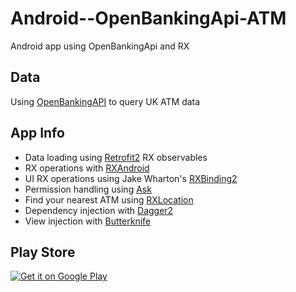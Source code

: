 # Android--OpenBankingApi-ATM
Android app using OpenBankingApi and RX

## Data
Using [OpenBankingAPI](https://www.openbanking.org.uk/open-data-apis) to query UK ATM data

## App Info
- Data loading using [Retrofit2](https://github.com/square/retrofit) RX observables
- RX operations with [RXAndroid](https://github.com/ReactiveX/RxAndroid)
- UI RX operations using Jake Wharton's [RXBinding2](https://github.com/JakeWharton/RxBinding)
- Permission handling using [Ask](https://github.com/00ec454/Ask)
- Find your nearest ATM using [RXLocation](https://github.com/patloew/RxLocation)
- Dependency injection with [Dagger2](https://github.com/google/dagger)
- View injection with [Butterknife](https://github.com/JakeWharton/butterknife)


## Play Store
<a href='https://play.google.com/store/apps/details?id=com.michaelfotiadis.ukatmdb&pcampaignid=MKT-Other-global-all-co-prtnr-py-PartBadge-Mar2515-1'><img alt='Get it on Google Play' src='https://play.google.com/intl/en_gb/badges/images/generic/en_badge_web_generic.png'/></a>

